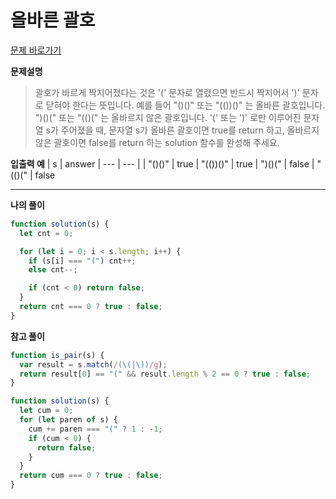 # 올바른 괄호

[문제 바로가기](https://school.programmers.co.kr/learn/courses/30/lessons/12909)

**문제설명**

> 괄호가 바르게 짝지어졌다는 것은 '(' 문자로 열렸으면 반드시 짝지어서 ')' 문자로 닫혀야 한다는 뜻입니다. 예를 들어
> "()()" 또는 "(())()" 는 올바른 괄호입니다.
> ")()(" 또는 "(()(" 는 올바르지 않은 괄호입니다.
> '(' 또는 ')' 로만 이루어진 문자열 s가 주어졌을 때, 문자열 s가 올바른 괄호이면 true를 return 하고, 올바르지 않은 괄호이면 false를 return 하는 solution 함수를 완성해 주세요.

**입출력 예**
| s | answer
| --- | --- |
| "()()" | true
| "(())()" | true
| ")()(" | false
| "(()(" | false

---

**나의 풀이**

```javascript
function solution(s) {
  let cnt = 0;

  for (let i = 0; i < s.length; i++) {
    if (s[i] === "(") cnt++;
    else cnt--;

    if (cnt < 0) return false;
  }
  return cnt === 0 ? true : false;
}
```

**참고 풀이**

```javascript
function is_pair(s) {
  var result = s.match(/(\(|\))/g);
  return result[0] == "(" && result.length % 2 == 0 ? true : false;
}
```

```javascript
function solution(s) {
  let cum = 0;
  for (let paren of s) {
    cum += paren === "(" ? 1 : -1;
    if (cum < 0) {
      return false;
    }
  }
  return cum === 0 ? true : false;
}
```
